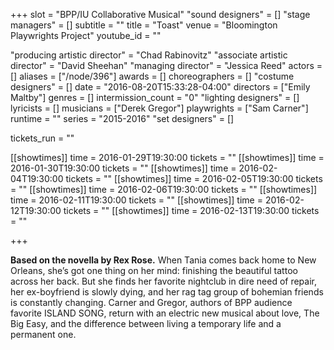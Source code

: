 +++
slot = "BPP/IU Collaborative Musical"
"sound designers" = []
"stage managers" = []
subtitle = ""
title = "Toast"
venue = "Bloomington Playwrights Project"
youtube_id = ""

"producing artistic director" = "Chad Rabinovitz"
"associate artistic director" = "David Sheehan"
"managing director" = "Jessica Reed"
actors = []
aliases = ["/node/396"]
awards = []
choreographers = []
"costume designers" = []
date = "2016-08-20T15:33:28-04:00"
directors = ["Emily Maltby"]
genres = []
intermission_count = "0"
"lighting designers" = []
lyricists = []
musicians = ["Derek Gregor"]
playwrights = ["Sam Carner"]
runtime = ""
series = "2015-2016"
"set designers" = []

tickets_run = ""

[[showtimes]]
time = 2016-01-29T19:30:00
tickets = ""
[[showtimes]]
time = 2016-01-30T19:30:00
tickets = ""
[[showtimes]]
time = 2016-02-04T19:30:00
tickets = ""
[[showtimes]]
time = 2016-02-05T19:30:00
tickets = ""
[[showtimes]]
time = 2016-02-06T19:30:00
tickets = ""
[[showtimes]]
time = 2016-02-11T19:30:00
tickets = ""
[[showtimes]]
time = 2016-02-12T19:30:00
tickets = ""
[[showtimes]]
time = 2016-02-13T19:30:00
tickets = ""

+++

**Based on the novella by Rex Rose.** When Tania comes back home to New Orleans, she’s got one thing on her mind: finishing the beautiful tattoo across her back. But she finds her favorite nightclub in dire need of repair, her ex-boyfriend is slowly dying, and her rag tag group of bohemian friends is constantly changing. Carner and Gregor, authors of BPP audience favorite ISLAND SONG, return with an electric new musical about love, The Big Easy, and the difference between living a temporary life and a permanent one.
